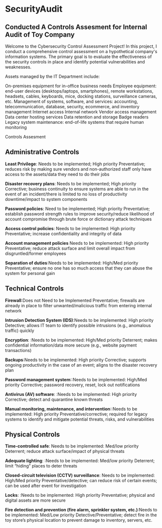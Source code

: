 # SecurityAudit 

<h2>Conducted A Controls Assesment for Internal Audit of Toy Company</h2>

<p>Welcome to the Cybersecurity Control Assessment Project! In this project, I conduct a comprehensive control assessment on a hypothetical company's information systems. The primary goal is to evaluate the effectiveness of the security controls in place and identify potential vulnerabilities and weaknesses.</p>
 
<p>Assets managed by the IT Department include:</p>
On-premises equipment for in-office business needs  
Employee equipment: end-user devices (desktops/laptops, smartphones), remote workstations, headsets, cables, keyboards, mice, docking stations, surveillance cameras, etc.
Management of systems, software, and services: accounting, telecommunication, database, security, ecommerce, and inventory management
Internet access
Internal network
Vendor access management
Data center hosting services  
Data retention and storage
Badge readers
Legacy system maintenance: end-of-life systems that require human monitoring 


Controls Assesment

<h2><b>Administrative Controls</b></h2>

<b>Least Privilege</b>: Needs to be implemented; High priority 
  Preventative; reduces risk by making sure vendors and non-authorized staff only have access to the assets/data they need to do their jobs


<b>Disaster recovery plans</b>: Needs to be implemented; High priority 
Corrective; business continuity to ensure systems are able to run in the event of an incident/there is limited to no loss of productivity downtime/impact to system components

<b>Password policies</b>: Need to be implemented; High priority 
Preventative; establish password strength rules to improve security/reduce likelihood of account compromise through brute force or dictionary attack techniques

<b>Access control policies</b>: Needs to be implemented: High priority 
Preventative; increase confidentiality and integrity of data

<b>Account management policies</b> Needs to be implemented: High priority
Preventative; reduce attack surface and limit overall impact from disgruntled/former employees

<b>Separation of duties</b>:Needs to be implemented: High/Med priority
Preventative; ensure no one has so much access that they can abuse the system for personal gain


<h2><b>Technical Controls</b></h2>

<b>Firewall</b>:Does not Need to be Implemented
Preventative; firewalls are already in place to filter unwanted/malicious traffic from entering internal network


<b>Intrusion Detection System (IDS)</b>:Needs to be implemented: High priority
Detective; allows IT team to identify possible intrusions (e.g., anomalous traffic) quickly

<b>Encryption</b>: :Needs to be implemented: High/Med priority
Deterrent; makes confidential information/data more secure (e.g., website payment transactions)

<b>Backups</b>:Needs to be implemented: High priority
Corrective; supports ongoing productivity in the case of an event; aligns to the disaster recovery plan

<b>Password management system</b>::Needs to be implemented: High/Med priority
Corrective; password recovery, reset, lock out notifications

<b>Antivirus (AV) software</b>: :Needs to be implemented: High priority
Corrective; detect and quarantine known threats

<b>Manual monitoring, maintenance, and intervention</b>::Needs to be implemented: High priority
Preventative/corrective; required for legacy systems to identify and mitigate potential threats, risks, and vulnerabilities


<h2><b>Physical Controls</b></h2>


<b>Time-controlled safe</b>: Needs to be implemented: Med/low priority
Deterrent; reduce attack surface/impact of physical threats

<b>Adequate lighting</b>: :Needs to be implemented: Med/low priority
Deterrent; limit “hiding” places to deter threats

<b>Closed-circuit television (CCTV) surveillance</b>: Needs to be implemented: High/Med priority
Preventative/detective; can reduce risk of certain events; can be used after event for investigation

<b>Locks</b>: :Needs to be implemented: High priority
Preventative; physical and digital assets are more secure

<b>Fire detection and prevention (fire alarm, sprinkler system, etc.)</b>:Needs to be implemented: Med/Low priority
Detective/Preventative; detect fire in the toy store’s physical location to prevent damage to inventory, servers, etc.








